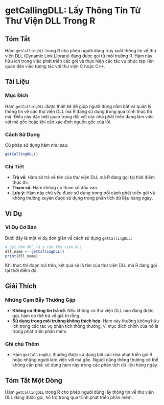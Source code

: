 <!--
Meta Description: # getCallingDLL: Lấy Thông Tin Từ Thư Viện DLL Trong R ## Tóm Tắt Hàm `getCallingDLL` trong R cho phép người dùng truy xuất thông tin về thư viện DLL ...
Meta Keywords: hàm, trong, thư, viện, dụng
-->

# getCallingDLL: Lấy Thông Tin Từ Thư Viện DLL Trong R

## Tóm Tắt
Hàm `getCallingDLL` trong R cho phép người dùng truy xuất thông tin về thư viện DLL (Dynamic Link Library) đang được gọi từ môi trường R. Hàm này hữu ích trong việc phát triển các gói và thực hiện các tác vụ phức tạp liên quan đến việc tương tác với thư viện C hoặc C++.

## Tài Liệu
### Mục Đích
Hàm `getCallingDLL` được thiết kế để giúp người dùng nắm bắt và quản lý thông tin về các thư viện DLL mà R đang sử dụng trong quá trình thực thi mã. Điều này đặc biệt quan trọng đối với các nhà phát triển đang làm việc với mã gốc hoặc khi cần xác định nguồn gốc của lỗi.

### Cách Sử Dụng
Cú pháp sử dụng hàm như sau:

```R
getCallingDLL()
```

### Chi Tiết
- **Trả về**: Hàm sẽ trả về tên của thư viện DLL mà R đang gọi tại thời điểm thực thi.
- **Tham số**: Hàm không có tham số đầu vào.
- **Lưu ý**: Hàm này chủ yếu được sử dụng trong bối cảnh phát triển gói và không thường xuyên được sử dụng trong phân tích dữ liệu hàng ngày.

## Ví Dụ
### Ví Dụ Cơ Bản
Dưới đây là một ví dụ đơn giản về cách sử dụng `getCallingDLL`:

```R
# Gọi hàm để lấy tên thư viện DLL
dll_name <- getCallingDLL()
print(dll_name)
```

Khi thực thi đoạn mã trên, kết quả sẽ là tên của thư viện DLL mà R đang gọi tại thời điểm đó.

## Giải Thích
### Những Cạm Bẫy Thường Gặp
- **Không có thông tin trả về**: Nếu không có thư viện DLL nào đang được gọi, hàm có thể trả về giá trị rỗng.
- **Sử dụng trong môi trường không thích hợp**: Hàm này thường không hữu ích trong các tác vụ phân tích thông thường, vì mục đích chính của nó là trong phát triển phần mềm.

### Ghi chú Thêm
- Hàm `getCallingDLL` thường được sử dụng bởi các nhà phát triển gói R hoặc những người làm việc với mã gốc. Người dùng thông thường có thể không cần phải sử dụng hàm này trong các phân tích dữ liệu hàng ngày.

## Tóm Tắt Một Dòng
Hàm `getCallingDLL` trong R cho phép người dùng lấy thông tin về thư viện DLL đang được gọi, hỗ trợ trong quá trình phát triển phần mềm.